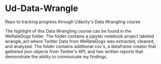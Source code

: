 # Ud-Data-Wrangle
Repo to tracking progress through Udacity's Data Wrangling course

The highlight of this Data Wrangling course can be found in the WeRateDogs folder. The folder contains a jupyter notebook project labeled wrangle_act where Twitter Data from WeRateDogs was extracted, cleaned, and analyzed. The folder contains additional csv's, a dataframe creator that gathered json objects from Twitter's API, and two written reports that demonstrate the ability to commuicate my findings.
